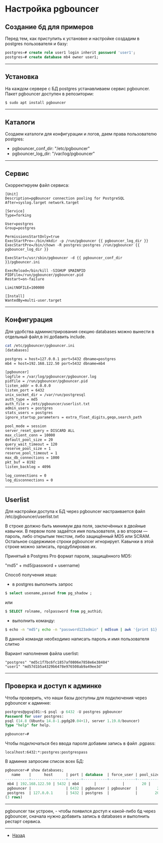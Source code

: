 # Настройка pgbouncer

## Создание бд для примеров

Перед тем, как приступить к установке и настройке создадим в postgres пользователя и базу:

```sql
postgres=# create role user1 login inherit password 'user1';
postgres=# create database mb4 owner user1;
```
***

## Установка
На каждом сервере с БД postgres устанавливаем сервиc pgbouncer. Пакет pgbouncer доступен в репозитории:

```bash
$ sudo apt install pgbouncer
```
***

## Каталоги
Создаем каталоги для конфигурации и логов, даем права пользователю postgres:

- pgbouncer_conf_dir: "/etc/pgbouncer"
- pgbouncer_log_dir: "/var/log/pgbouncer"
***

## Сервис

Скорректируем файл сервиса:

```text
[Unit]
Description=pgBouncer connection pooling for PostgreSQL
After=syslog.target network.target

[Service]
Type=forking

User=postgres
Group=postgres

PermissionsStartOnly=true
ExecStartPre=-/bin/mkdir -p /run/pgbouncer {{ pgbouncer_log_dir }}
ExecStartPre=/bin/chown -R postgres:postgres /run/pgbouncer {{ pgbouncer_log_dir }}

ExecStart=/usr/sbin/pgbouncer -d {{ pgbouncer_conf_dir }}/pgbouncer.ini

ExecReload=/bin/kill -SIGHUP $MAINPID
PIDFile=/run/pgbouncer/pgbouncer.pid
Restart=on-failure

LimitNOFILE=100000

[Install]
WantedBy=multi-user.target
```
***

## Конфигурация

Для удобства администрирования секцию databases можно вынести в отдельный файл,в ini добавить include.

```bash
cat /etc/pgbouncer/pgbouncer.ini 
[databases]

postgres = host=127.0.0.1 port=5432 dbname=postgres
mb4 = host=192.168.122.50 port=5432 dbname=mb4

[pgbouncer]
logfile = /var/log/pgbouncer/pgbouncer.log
pidfile = /run/pgbouncer/pgbouncer.pid
listen_addr = 0.0.0.0
listen_port = 6432
unix_socket_dir = /var/run/postgresql
auth_type = md5
auth_file = /etc/pgbouncer/userlist.txt
admin_users = postgres
stats_users = postgres
ignore_startup_parameters = extra_float_digits,geqo,search_path

pool_mode = session
server_reset_query = DISCARD ALL
max_client_conn = 10000
default_pool_size = 20
query_wait_timeout = 120
reserve_pool_size = 1
reserve_pool_timeout = 1
max_db_connections = 1000
pkt_buf = 8192
listen_backlog = 4096

log_connections = 0
log_disconnections = 0
```
***
## Userlist

Для настройки доступа к БД через pgbouncer настраивается файл /etc/pgbouncer/userlist.txt

В строке должно быть минимум два поля, заключённых в двойные кавычки. В первом поле задаётся имя пользователя, а во втором — пароль, либо открытым текстом, либо защищённый MD5 или SCRAM. Остальное содержимое строки pgbouncer игнорирует. Кавычки в этой строке можно записать, продублировав их.

Принятый в Postgres Pro формат пароля, защищённого MD5:

"md5" + md5(password + username)

Способ получения хеша:

- в postgres выполнить запрос 
   
```sql
$ select usename,passwd from pg_shadow ;
```
  или

```sql
$ SELECT rolname, rolpassword from pg_authid;
```

- выполнить команду:

```bash
$ echo -n "md5"; echo -n "password123admin" | md5sum | awk '{print $1}'
```

В данной команде необходимо написать пароль и имя пользователя слитно

Вариант наполнения файла userlist:

```text
"postgres" "md5c1f7bc6fc1857af0806e7858e6e38484"
"user1" "md57d1b5a4329b6478e976508ab9a49ee3d"
```
***

## Проверка и доступ к админке

Чтобы проверить, что наши базы доступны для подключения через pgbouncer к админке:

```sql
postgres@pgsql01:~$ psql -p 6432 -U postgres pgbouncer
Password for user postgres: 
psql (14.8 (Ubuntu 14.8-1.pgdg20.04+1), server 1.19.0/bouncer)
Type "help" for help.

pgbouncer=#
```
 
Чтобы подключаться без ввода пароля добавим запись в файл .pgpass:

```text
localhost:6432:*:postgres:postgrespass
```

В админке запросим список всех БД:

```sql
pgbouncer=# show databases;
   name    |      host      | port | database  | force_user | pool_size | min_pool_size | reserve_pool | pool_mode | max_connections | current_connections | paused | disabled
-----------+----------------+------+-----------+------------+-----------+---------------+--------------+-----------+-----------------+---------------------+--------+----------
 mb4 | 192.168.122.50 | 5432 | mb4       |            |        20 |             0 |            1 |           |            1000 |                   1 |      0 |        0
 pgbouncer |                | 6432 | pgbouncer | pgbouncer  |         2 |             0 |            0 | statement |            1000 |                   0 |      0 |        0
 postgres  | 127.0.0.1      | 5432 | postgres  |            |        20 |             0 |            1 |           |            1000 |                   0 |      0 |        0
(3 rows)

```
***

pgbouncer так устроен, - чтобы появился доступ к какой-либо бд через pgbouncer, сначала нужно добавить запись в databases и выполнить рестарт сервиса.
***


- [Назад](README.md)